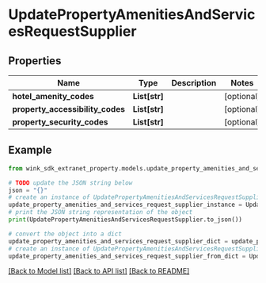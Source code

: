 # UpdatePropertyAmenitiesAndServicesRequestSupplier


## Properties

Name | Type | Description | Notes
------------ | ------------- | ------------- | -------------
**hotel_amenity_codes** | **List[str]** |  | [optional] 
**property_accessibility_codes** | **List[str]** |  | [optional] 
**property_security_codes** | **List[str]** |  | [optional] 

## Example

```python
from wink_sdk_extranet_property.models.update_property_amenities_and_services_request_supplier import UpdatePropertyAmenitiesAndServicesRequestSupplier

# TODO update the JSON string below
json = "{}"
# create an instance of UpdatePropertyAmenitiesAndServicesRequestSupplier from a JSON string
update_property_amenities_and_services_request_supplier_instance = UpdatePropertyAmenitiesAndServicesRequestSupplier.from_json(json)
# print the JSON string representation of the object
print(UpdatePropertyAmenitiesAndServicesRequestSupplier.to_json())

# convert the object into a dict
update_property_amenities_and_services_request_supplier_dict = update_property_amenities_and_services_request_supplier_instance.to_dict()
# create an instance of UpdatePropertyAmenitiesAndServicesRequestSupplier from a dict
update_property_amenities_and_services_request_supplier_from_dict = UpdatePropertyAmenitiesAndServicesRequestSupplier.from_dict(update_property_amenities_and_services_request_supplier_dict)
```
[[Back to Model list]](../README.md#documentation-for-models) [[Back to API list]](../README.md#documentation-for-api-endpoints) [[Back to README]](../README.md)



